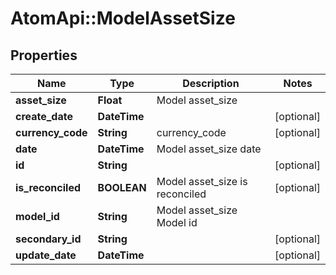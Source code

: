 # AtomApi::ModelAssetSize

## Properties
Name | Type | Description | Notes
------------ | ------------- | ------------- | -------------
**asset_size** | **Float** | Model asset_size | 
**create_date** | **DateTime** |  | [optional] 
**currency_code** | **String** | currency_code | [optional] 
**date** | **DateTime** | Model asset_size date | 
**id** | **String** |  | [optional] 
**is_reconciled** | **BOOLEAN** | Model asset_size is reconciled | [optional] 
**model_id** | **String** | Model asset_size Model id | 
**secondary_id** | **String** |  | [optional] 
**update_date** | **DateTime** |  | [optional] 



